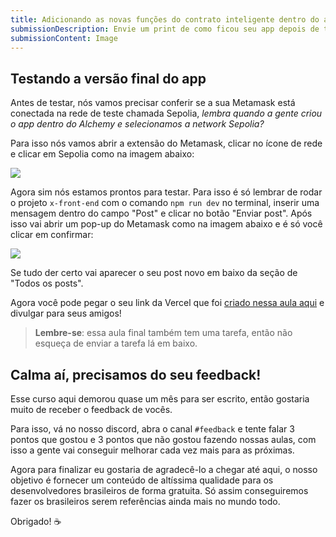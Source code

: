 ```yaml
---
title: Adicionando as novas funções do contrato inteligente dentro do app
submissionDescription: Envie um print de como ficou seu app depois de ter criado uma publicação no seu app.
submissionContent: Image
---
```


## Testando a versão final do app

Antes de testar, nós vamos precisar conferir se a sua Metamask está conectada na rede de teste chamada Sepolia, *lembra quando a gente criou o app dentro do Alchemy e selecionamos a network Sepolia?*

Para isso nós vamos abrir a extensão do Metamask, clicar no ícone de rede e clicar em Sepolia como na imagem abaixo:

![](https://raw.githubusercontent.com/menthorlabs/courses/main/images/2023-09-10-15-51-47.png)

Agora sim nós estamos prontos para testar. Para isso é só lembrar de rodar o projeto `x-front-end` com o comando `npm run dev` no terminal, inserir uma mensagem dentro do campo "Post" e clicar no botão "Enviar post". Após isso vai abrir um pop-up do Metamask como na imagem abaixo e é só você clicar em confirmar:

![](https://raw.githubusercontent.com/menthorlabs/courses/main/images/2023-09-10-15-54-26.png)

Se tudo der certo vai aparecer o seu post novo em baixo da seção de "Todos os posts".

Agora você pode pegar o seu link da Vercel que foi [criado nessa aula aqui](/twitter-descentralizado/desenvolvendo-o-site/subindo-para-producao) e divulgar para seus amigos!

> **Lembre-se**: essa aula final também tem uma tarefa, então não esqueça de enviar a tarefa lá em baixo.

## Calma aí, precisamos do seu feedback!

Esse curso aqui demorou quase um mês para ser escrito, então gostaria muito de receber o feedback de vocês.

Para isso, vá no nosso discord, abra o canal `#feedback` e tente falar 3 pontos que gostou e 3 pontos que não gostou fazendo nossas aulas, com isso a gente vai conseguir melhorar cada vez mais para as próximas.

Agora para finalizar eu gostaria de agradecê-lo a chegar até aqui, o nosso objetivo é fornecer um conteúdo de altíssima qualidade para os desenvolvedores brasileiros de forma gratuita. Só assim conseguiremos fazer os brasileiros serem referências ainda mais no mundo todo.

Obrigado! ☕



